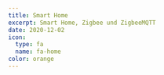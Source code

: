 ```yaml
---
title: Smart Home
excerpt: Smart Home, Zigbee und ZigbeeMQTT
date: 2020-12-02
icon:
  type: fa
  name: fa-home
color: orange
---
```

